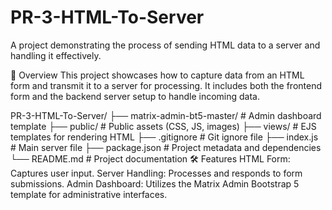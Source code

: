 # PR-3-HTML-To-Server
A project demonstrating the process of sending HTML data to a server and handling it effectively.

📖 Overview
This project showcases how to capture data from an HTML form and transmit it to a server for processing. It includes both the frontend form and the backend server setup to handle incoming data.

PR-3-HTML-To-Server/
├── matrix-admin-bt5-master/  # Admin dashboard template
├── public/                   # Public assets (CSS, JS, images)
├── views/                    # EJS templates for rendering HTML
├── .gitignore                # Git ignore file
├── index.js                  # Main server file
├── package.json              # Project metadata and dependencies
└── README.md                 # Project documentation
🛠️ Features
HTML Form: Captures user input.
Server Handling: Processes and responds to form submissions.
Admin Dashboard: Utilizes the Matrix Admin Bootstrap 5 template for administrative interfaces.
